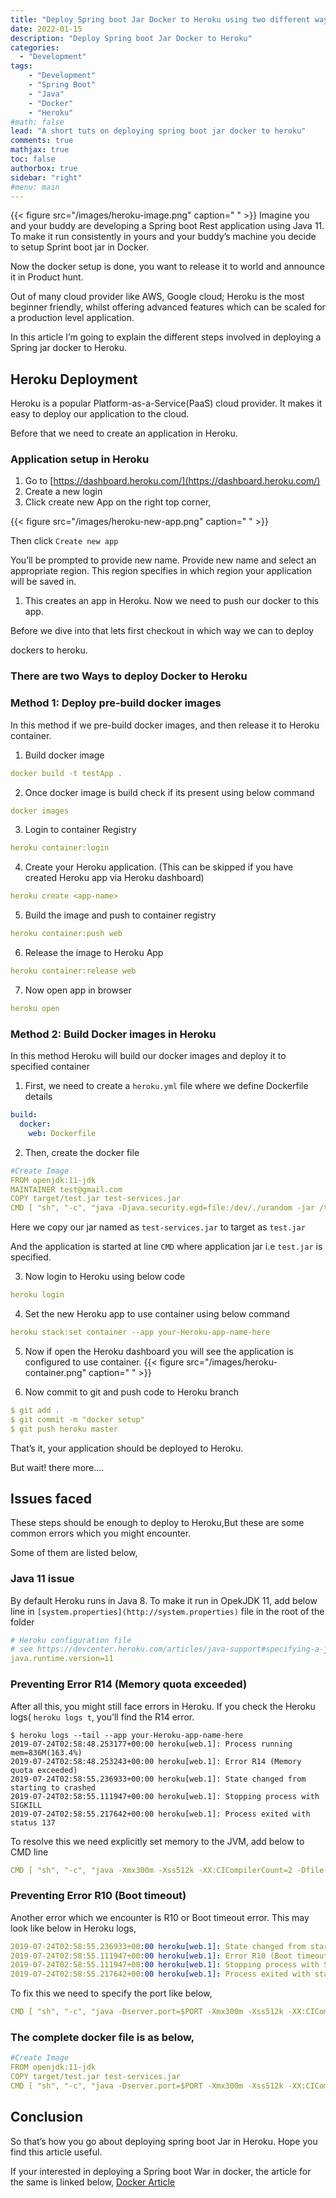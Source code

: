 ```yaml
---
title: "Deploy Spring boot Jar Docker to Heroku using two different ways"
date: 2022-01-15
description: "Deploy Spring boot Jar Docker to Heroku"
categories:
  - "Development"
tags: 
    - "Development"
    - "Spring Boot"
    - "Java"
    - "Docker"
    - "Heroku"
#math: false
lead: "A short tuts on deploying spring boot jar docker to heroku"
comments: true
mathjax: true
toc: false
authorbox: true
sidebar: "right" 
#menu: main
---
```

{{< figure src="/images/heroku-image.png" caption=" " >}}
Imagine you and your buddy are developing a Spring boot Rest application using Java 11. To make it run consistently in yours and your buddy’s machine you decide to setup Sprint boot jar in Docker.

Now the docker setup is done, you want to release it to world and announce it in Product hunt.

Out of many cloud provider like AWS, Google cloud; Heroku is the most beginner friendly, whilst offering advanced features which can be scaled for a production level application.

In this article I’m going to explain the different steps involved in deploying a Spring jar docker to Heroku.

## Heroku Deployment

Heroku is a popular Platform-as-a-Service(PaaS) cloud provider. It makes it easy to deploy our application to the cloud.

Before that we need to create an application in Heroku. 

### Application setup in Heroku

1. Go to [https://dashboard.heroku.com/](https://dashboard.heroku.com/)
2. Create a new login
3. Click create new App on the right top corner,

{{< figure src="/images/heroku-new-app.png" caption=" " >}}

Then click `Create new app`

You’ll be prompted to provide new name. Provide new name and select an appropriate region. This region specifies in which region your application will be saved in.

1. This creates an app in Heroku. Now we need to push our docker to this app. 

Before we dive into that lets first checkout in which way we can to deploy

 dockers to heroku.

### There are two Ways to deploy Docker to Heroku

### Method 1: Deploy pre-build docker images

In this method if we pre-build docker images, and then release it to Heroku container.

1. Build docker image

```yaml
docker build -t testApp .
```

2. Once docker image is build check if its present using below command

```yaml
docker images
```

3. Login to container Registry

```yaml
heroku container:login
```

4. Create your Heroku application. (This can be skipped if you have created Heroku app via Heroku dashboard)

```yaml
heroku create <app-name>
```

5. Build the image and push to container registry

```yaml
heroku container:push web
```

6. Release the image to Heroku App

```yaml
heroku container:release web
```

7. Now open app in browser

```yaml
heroku open
```

### Method 2: Build Docker images in Heroku

In this method Heroku will build our docker images and deploy it to specified container

1. First, we need to create a `heroku.yml` file where we define Dockerfile details

```yaml
build:
  docker:
    web: Dockerfile
```

2. Then, create the docker file

```yaml
#Create Image
FROM openjdk:11-jdk
MAINTAINER test@gmail.com
COPY target/test.jar test-services.jar
CMD [ "sh", "-c", "java -Djava.security.egd=file:/dev/./urandom -jar /test.jar" ]
```

Here we copy our jar named as `test-services.jar` to target as `test.jar`

And the application is started at line `CMD` where application jar i.e `test.jar` is specified.

3. Now login to Heroku using below code 

```yaml
heroku login
```

4. Set the new Heroku app to use container using below command

```yaml
heroku stack:set container --app your-Heroku-app-name-here
```

5. Now if open the Heroku dashboard you will see the application is configured to use container. 
{{< figure src="/images/heroku-container.png" caption=" " >}}

6. Now commit to git and push code to Heroku branch

```yaml
$ git add .
$ git commit -m "docker setup"
$ git push heroku master
```

That’s it, your application should be deployed to Heroku.

But wait! there more....

## Issues faced

These steps should be enough to deploy to Heroku,But these are some common errors which you might encounter. 

Some of them are listed below,

### Java 11 issue

By default Heroku runs in Java 8. To make it run in OpekJDK 11, add below line in `[system.properties](http://system.properties)` file in the root of the folder

```yaml
# Heroku configuration file
# see https://devcenter.heroku.com/articles/java-support#specifying-a-java-version
java.runtime.version=11
```

### Preventing Error R14 (Memory quota exceeded)

After all this, you might still face errors in Heroku. If you check the Heroku logs( `heroku logs t`, you’ll find the R14 error. 

```
$ heroku logs --tail --app your-Heroku-app-name-here
2019-07-24T02:58:48.253177+00:00 heroku[web.1]: Process running mem=836M(163.4%)
2019-07-24T02:58:48.253243+00:00 heroku[web.1]: Error R14 (Memory quota exceeded)
2019-07-24T02:58:55.236933+00:00 heroku[web.1]: State changed from starting to crashed
2019-07-24T02:58:55.111947+00:00 heroku[web.1]: Stopping process with SIGKILL
2019-07-24T02:58:55.217642+00:00 heroku[web.1]: Process exited with status 137
```

To resolve this we need explicitly set memory to the JVM, add below to CMD line

```yaml
CMD [ "sh", "-c", "java -Xmx300m -Xss512k -XX:CICompilerCount=2 -Dfile.encoding=UTF-8 -XX:+UseContainerSupport -Djava.security.egd=file:/dev/./urandom -jar /test-services.jar" ]
```

### Preventing Error R10 (Boot timeout)

Another error which we encounter is R10 or Boot timeout error. This may look like below in Heroku logs,

```yaml
2019-07-24T02:58:55.236933+00:00 heroku[web.1]: State changed from starting to crashed
2019-07-24T02:58:55.111947+00:00 heroku[web.1]: Error R10 (Boot timeout) -> Web process failed to bind to $PORT within 60 seconds of launch
2019-07-24T02:58:55.111947+00:00 heroku[web.1]: Stopping process with SIGKILL
2019-07-24T02:58:55.217642+00:00 heroku[web.1]: Process exited with status 137
```

To fix this we need to specify the port like below,

```yaml
CMD [ "sh", "-c", "java -Dserver.port=$PORT -Xmx300m -Xss512k -XX:CICompilerCount=2 -Dfile.encoding=UTF-8 -XX:+UseContainerSupport -Djava.security.egd=file:/dev/./urandom -jar /oota-services.jar" ]
```

### The complete docker file is as below,

```yaml
#Create Image
FROM openjdk:11-jdk
COPY target/test.jar test-services.jar
CMD [ "sh", "-c", "java -Dserver.port=$PORT -Xmx300m -Xss512k -XX:CICompilerCount=2 -Dfile.encoding=UTF-8 -XX:+UseContainerSupport -Djava.security.egd=file:/dev/./urandom -jar /test.jar" ]
```

## Conclusion

So that’s how you go about deploying spring boot Jar in Heroku. Hope you find this article useful.

If your interested in deploying a Spring boot War in docker, the article for the same is linked below,
[Docker Article](https://chiragsp.dev/post/spring-boot-war-docker/)
